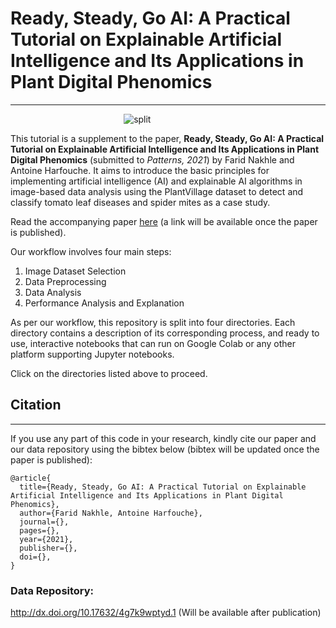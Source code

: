 # Ready, Steady, Go AI: A Practical Tutorial on Explainable Artificial Intelligence and Its Applications in Plant Digital Phenomics
----
&nbsp;&nbsp;&nbsp;&nbsp;&nbsp;&nbsp;&nbsp;&nbsp;&nbsp;&nbsp;&nbsp;&nbsp;&nbsp;&nbsp;&nbsp;&nbsp;&nbsp;&nbsp;&nbsp;&nbsp;&nbsp;&nbsp;&nbsp;&nbsp;&nbsp;&nbsp;&nbsp;&nbsp;&nbsp;&nbsp;&nbsp;&nbsp;&nbsp;&nbsp;&nbsp;&nbsp;&nbsp;&nbsp;&nbsp;&nbsp;&nbsp;&nbsp;&nbsp;&nbsp;&nbsp;&nbsp;![split](http://faridnakhle.com/pv/githubimages/RSGlogo.png?)

This tutorial is a supplement to the paper, **Ready, Steady, Go AI: A Practical Tutorial on Explainable Artificial Intelligence and Its Applications in Plant Digital Phenomics** (submitted to *Patterns, 2021*) by Farid Nakhle and Antoine Harfouche. It aims to introduce the basic principles for implementing artificial intelligence (AI) and explainable AI algorithms in image-based data analysis using the PlantVillage dataset to detect and classify tomato leaf diseases and spider mites as a case study.

Read the accompanying paper [here](https://doi.org) (a link will be available once the paper is published).

Our workflow involves four main steps:
1. Image Dataset Selection
2. Data Preprocessing
3. Data Analysis
4. Performance Analysis and Explanation

As per our workflow, this repository is split into four directories. Each directory contains a description of its corresponding process, and ready to use, interactive notebooks that can run on Google Colab or any other platform supporting Jupyter notebooks.

Click on the directories listed above to proceed.

## Citation
----
If you use any part of this code in your research, kindly cite our paper and our data repository using the bibtex below (bibtex will be updated once the paper is published):

```
@article{
  title={Ready, Steady, Go AI: A Practical Tutorial on Explainable Artificial Intelligence and Its Applications in Plant Digital Phenomics},
  author={Farid Nakhle, Antoine Harfouche},
  journal={},
  pages={},
  year={2021},
  publisher={},
  doi={},
}
```
### Data Repository:
http://dx.doi.org/10.17632/4g7k9wptyd.1
(Will be available after publication)
